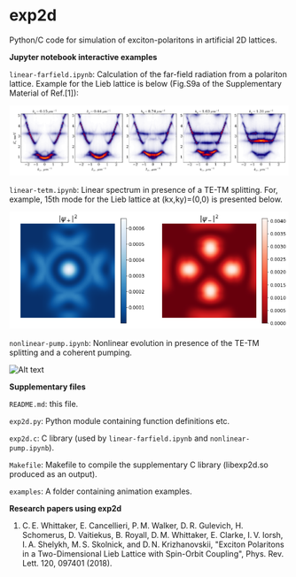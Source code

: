 # exp2d
Python/C code for simulation of exciton-polaritons in artificial 2D lattices.

**Jupyter notebook interactive examples**

``linear-farfield.ipynb``: Calculation of the far-field radiation from a polariton lattice. Example for the Lieb lattice 
is below (Fig.S9a of the Supplementary Material of Ref.[1]):

![Alt text](/examples/lieb-far-field.png?raw=true "Lieb lattice in the far field (Fig.S9a of the Supplementary Material of Ref.[1])")

``linear-tetm.ipynb``: Linear spectrum in presence of a TE-TM splitting. For, example, 15th mode for the Lieb lattice at (kx,ky)=(0,0) is presented below.

![Alt text](/examples/lieb-tetm-nv15.png?raw=true "Probability density of a Bloch state in a Lieb lattice in presence of the TE-TM splitting")

``nonlinear-pump.ipynb``: Nonlinear evolution in presence of the TE-TM splitting and a coherent pumping.

![Alt text](/examples/square.gif?raw=true "Square lattice under coherent pumping")

**Supplementary files**

``README.md``: this file.

``exp2d.py``: Python module containing function definitions etc.

``exp2d.c``: C library (used by ``linear-farfield.ipynb`` and ``nonlinear-pump.ipynb``).

``Makefile``: Makefile to compile the supplementary C library (libexp2d.so produced as an output).

``examples``: A folder containing animation examples.

**Research papers using exp2d**

1. C. E. Whittaker, E. Cancellieri, P. M. Walker, D. R. Gulevich, H. Schomerus, D. Vaitiekus, B. Royall, D. M. Whittaker, E. Clarke, I. V. Iorsh, I. A. Shelykh, M. S. Skolnick, and D. N. Krizhanovskii, "Exciton Polaritons in a Two-Dimensional Lieb Lattice with Spin-Orbit Coupling", Phys. Rev. Lett. 120, 097401 (2018).
